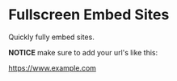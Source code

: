 # Fullscreen Embed Sites
Quickly fully embed sites.

**NOTICE** make sure to add your url's like this:

https://www.example.com
